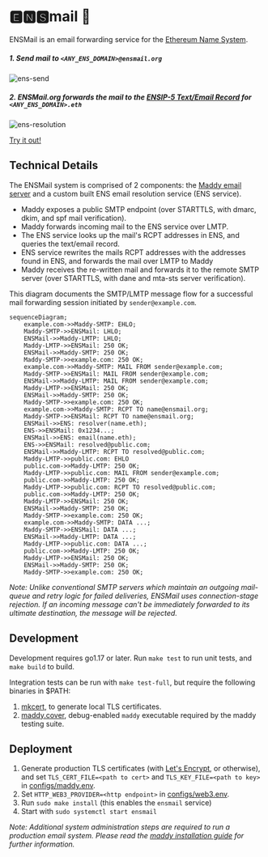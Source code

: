 # 🅴🅽🆂mail 📨

ENSMail is an email forwarding service for the [Ethereum Name System](ens.domains).

##### 1. Send mail to `<ANY_ENS_DOMAIN>@ensmail.org`
![ens-send](https://user-images.githubusercontent.com/8282941/160253553-cebc0341-b5f4-43fe-a2fa-a90da194aa9b.png)

##### 2. ENSMail.org forwards the mail to the [ENSIP-5 Text/Email Record](https://docs.ens.domains/ens-improvement-proposals/ensip-5-text-records) for `<ANY_ENS_DOMAIN>.eth`
![ens-resolution](https://user-images.githubusercontent.com/8282941/160253637-017c1046-b27d-4de4-8e02-f853be6f41b4.png)


[Try it out!](mailto:<any_ENS_domain>@ensmail.org?subject=Hello%20ENS%20User)

## Technical Details

The ENSMail system is comprised of 2 components: the [Maddy email server](maddy.email) and a custom built ENS email resolution service (ENS service).
- Maddy exposes a public SMTP endpoint (over STARTTLS, with dmarc, dkim, and spf mail verification).
- Maddy forwards incoming mail to the ENS service over LMTP.
- The ENS service looks up the mail's RCPT addresses in ENS, and queries the text/email record.
- ENS service rewrites the mails RCPT addresses with the addresses found in ENS, and forwards the mail over LMTP to Maddy
- Maddy receives the re-written mail and forwards it to the remote SMTP server (over STARTTLS, with dane and mta-sts server verification).

This diagram documents the SMTP/LMTP message flow for a successful mail forwarding session initiated by `sender@example.com`.
```mermaid
sequenceDiagram;
    example.com->>Maddy-SMTP: EHLO;
    Maddy-SMTP->>ENSMail: LHLO;
    ENSMail->>Maddy-LMTP: LHLO;
    Maddy-LMTP->>ENSMail: 250 OK;
    ENSMail->>Maddy-SMTP: 250 OK;
    Maddy-SMTP->>example.com: 250 OK;
    example.com->>Maddy-SMTP: MAIL FROM sender@example.com;
    Maddy-SMTP->>ENSMail: MAIL FROM sender@example.com;
    ENSMail->>Maddy-LMTP: MAIL FROM sender@example.com;
    Maddy-LMTP->>ENSMail: 250 OK;
    ENSMail->>Maddy-SMTP: 250 OK;
    Maddy-SMTP->>example.com: 250 OK;
    example.com->>Maddy-SMTP: RCPT TO name@ensmail.org;
    Maddy-SMTP->>ENSMail: RCPT TO name@ensmail.org;
    ENSMail->>ENS: resolver(name.eth);
    ENS->>ENSMail: 0x1234...;
    ENSMail->>ENS: email(name.eth);
    ENS->>ENSMail: resolved@public.com;
    ENSMail->>Maddy-LMTP: RCPT TO resolved@public.com;
    Maddy-LMTP->>public.com: EHLO
    public.com->>Maddy-LMTP: 250 OK;
    Maddy-LMTP->>public.com: MAIL FROM sender@example.com;
    public.com->>Maddy-LMTP: 250 OK;
    Maddy-LMTP->>public.com: RCPT TO resolved@public.com;
    public.com->>Maddy-LMTP: 250 OK;
    Maddy-LMTP->>ENSMail: 250 OK;
    ENSMail->>Maddy-SMTP: 250 OK;
    Maddy-SMTP->>example.com: 250 OK;
    example.com->>Maddy-SMTP: DATA ...;
    Maddy-SMTP->>ENSMail: DATA ...;
    ENSMail->>Maddy-LMTP: DATA ...;
    Maddy-LMTP->>public.com: DATA ...;
    public.com->>Maddy-LMTP: 250 OK;
    Maddy-LMTP->>ENSMail: 250 OK;
    ENSMail->>Maddy-SMTP: 250 OK;
    Maddy-SMTP->>example.com: 250 OK;
```
*Note: Unlike conventional SMTP servers which maintain an outgoing mail-queue and retry logic for failed deliveries, ENSMail uses connection-stage rejection.  If an incoming message can't be immediately forwarded to its ultimate destination, the message will be rejected.*

## Development

Development requires go1.17 or later.  Run `make test` to run unit tests, and `make build` to build.

Integration tests can be run with `make test-full`, but require the following binaries in $PATH:
1. [mkcert](https://github.com/FiloSottile/mkcert), to generate local TLS certificates.
2. [maddy.cover](https://github.com/foxcpp/maddy/blob/master/tests/build_cover.sh), debug-enabled `maddy` executable required by the maddy testing suite.

## Deployment

1. Generate production TLS certificates (with [Let's Encrypt](https://letsencrypt.org/), or otherwise), and set `TLS_CERT_FILE=<path to cert>` and `TLS_KEY_FILE=<path to key>` in [configs/maddy.env](configs/maddy.env).
2. Set `HTTP_WEB3_PROVIDER=<http endpoint>` in  [configs/web3.env](configs/web3.env).
3. Run `sudo make install` (this enables the `ensmail` service)
4. Start with `sudo systemctl start ensmail`

*Note: Additional system administration steps are required to run a production email system.  Please read the [maddy installation guide](https://maddy.email/tutorials/setting-up/) for further information.*
